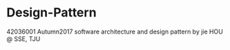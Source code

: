 # Design-Pattern
42036001 Autumn2017 software architecture and design pattern by jie HOU @ SSE, TJU
